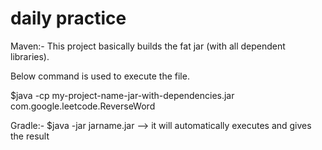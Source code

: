 # daily practice 
Maven:-
This project basically builds the fat jar (with all dependent libraries).

Below command is used to execute the file.

$java -cp my-project-name-jar-with-dependencies.jar com.google.leetcode.ReverseWord

Gradle:-
$java -jar jarname.jar  --> it will automatically executes and gives the result
